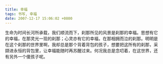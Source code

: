 ```yaml
---
title: 幸福
tags: 书写, 幸福
date: 2007-12-17 15:06:02 +0800
---
```



生命为时间长河所承载，我们顺流而下，刹那所见的风景是刹那的幸福。思想有它的幸福，在那灵光一现的刹那；心灵亦有它的幸福，在那相拥而泣的刹那。明明是在这个刹那的世界里啊，我却总是那个背着背包的孩子，想要把这所有的刹那，采撷进永恒的背包里，让幸福能随时再苏醒过来。何况我总是念叨着，在这世界，还有另外一个傻孩子呢。

